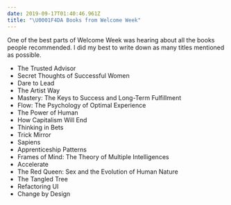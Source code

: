 ```yaml
---
date: 2019-09-17T01:40:46.961Z
title: "\U0001F4DA Books from Welcome Week"
---
```

One of the best parts of Welcome Week was hearing about all the books people recommended. I did my best to write down as many titles mentioned as possible. 

* The Trusted Advisor
* Secret Thoughts of Successful Women
* Dare to Lead
* The Artist Way
* Mastery: The Keys to Success and Long-Term Fulfillment
* Flow: The Psychology of Optimal Experience
* The Power of Human 
* How Capitalism Will End
* Thinking in Bets
* Trick Mirror
* Sapiens
* Apprenticeship Patterns
* Frames of Mind: The Theory of Multiple Intelligences
* Accelerate
* The Red Queen: Sex and the Evolution of Human Nature
* The Tangled Tree
* Refactoring UI
* Change by Design
